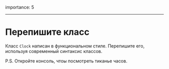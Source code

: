 importance: 5

---

# Перепишите класс

Класс `Clock` написан в функциональном стиле. Перепишите его, используя современный синтаксис классов.

P.S. Откройте консоль, чтоы посмотреть тиканье часов.

